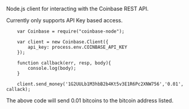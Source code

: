 Node.js client for interacting with the Coinbase REST API.

Currently only supports API Key based access.

		var Coinbase = require("coinbase-node");
				
		var client = new Coinbase.Client({ 
			api_key: process.env.COINBASE_API_KEY
		}); 

		function callback(err, resp, body){
			console.log(body);
		}
		
		client.send_money('1G2UULb1M3hbB2b4Kt5v3E1R6Pc2XNW756','0.01', callack);

The above code will send 0.01 bitcoins to the bitcoin address listed.


